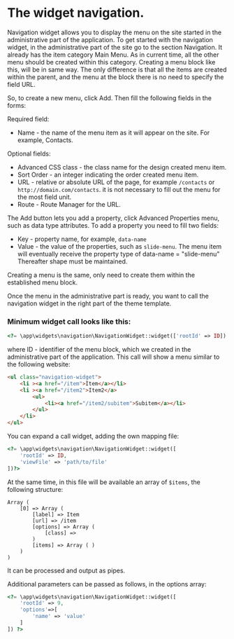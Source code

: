# The widget navigation.

Navigation widget allows you to display the menu on the site started in the administrative part of the application. To get started with the navigation widget, in the administrative part of the site go to the section Navigation. It already has the item category Main Menu. As in current time, all the other menu should be created within this category.
Creating a menu block like this, will be in same way. The only difference is that all the items are created within the parent, and the menu at the block there is no need to specify the field URL.

So, to create a new menu, click Add. Then fill the following fields in the forms:

Required field:
- Name - the name of the menu item as it will appear on the site. For example, Contacts.

Optional fields:
- Advanced CSS class - the class name for the design created menu item.
- Sort Order - an integer indicating the order created menu item.
- URL - relative or absolute URL of the page, for example `/contacts` or `http://domain.com/contacts`. it is not necessary to fill out the menu for the most field unit.
- Route - Route Manager for the URL.

The Add button lets you add a property, click Advanced Properties menu, such as data type attributes. To add a property you need to fill two fields:
- Key - property name, for example, `data-name`
- Value - the value of the properties, such as `slide-menu`.
The menu item will eventually receive the property type of data-name = "slide-menu"
Thereafter shape must be maintained.

Creating a menu is the same, only need to create them within the established menu block.

Once the menu in the administrative part is ready, you want to call the navigation widget in the right part of the theme template.

### Minimum widget call looks like this:

```php
<?= \app\widgets\navigation\NavigationWidget::widget(['rootId' => ID]) ?>
```

where ID - identifier of the menu block, which we created in the administrative part of the application.
This call will show a menu similar to the following website:

```html
<ul class="navigation-widget">
    <li ><a href="/item">Item</a></li>
    <li ><a href="/item2">Item2</a>
        <ul>
            <li><a href="/item2/subitem">Subitem</a></li>
        </ul>
    </li>
</ul>
```

You can expand a call widget, adding the own mapping file:

```php
<?= \app\widgets\navigation\NavigationWidget::widget([
    'rootId' => ID, 
    'viewFile' => 'path/to/file'
])?>
```

At the same time, in this file will be available an array of `$items`, the following structure:

```
Array (
    [0] => Array (
        [label] => Item
        [url] => /item
        [options] => Array (
            [class] =>
        )
        [items] => Array ( )
    )
)
```    

It can be processed and output as pipes.

Additional parameters can be passed as follows, in the options array:

```php
<?= \app\widgets\navigation\NavigationWidget::widget([
    'rootId' => 9,
    'options'=>[
        'name' => 'value'
    ]
]) ?>
```